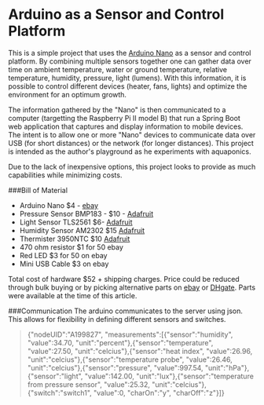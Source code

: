 # Arduino as a Sensor and Control Platform

This is a simple project that uses the [Arduino Nano](https://www.arduino.cc/en/Main/ArduinoBoardNano) as a sensor and control platform.  By combining multiple sensors together one can gather data over time on ambient temperature, water or ground temperature, relative temperature, humidity, pressure, light (lumens).  With this information, it is possible to control different devices (heater, fans, lights) and optimize the environment for an optimum growth.

The information gathered by the "Nano" is then communicated to a computer (targetting the Raspberry Pi II model B) that run a Spring Boot web application that captures and display information to mobile devices.  The intent is to allow one or more "Nano" devices to communicate data over USB (for short distances) or the network (for longer distances).  This project is intended as the author's playground as he experiments with aquaponics.

Due to the lack of inexpensive options, this project looks to provide as much capabilities while minimizing costs.

###Bill of Material
- Arduino Nano $4 - [ebay](http://www.ebay.ca/itm/MINI-USB-Nano-V3-0-ATmega328P-CH340G-5V-16M-Micro-controller-board-Arduino-T1-/181846906547?hash=item2a56eb96b3:g:Ir8AAOSwBahVL6BH)
- Pressure Sensor BMP183 - $10 - [Adafruit](https://www.adafruit.com/products/1900)
- Light Sensor TLS2561 $6- [Adafruit](https://www.adafruit.com/products/439)
- Humidity Sensor AM2302 $15 [Adafruit](https://www.adafruit.com/products/393)
- Thermister 3950NTC $10 [Adafruit](https://www.adafruit.com/products/372)
- 470 ohm resistor $1 for 50 ebay
- Red LED $3 for 50 on ebay
- Mini USB Cable $3 on ebay

Total cost of hardware $52 + shipping charges.  Price could be reduced through bulk buying or by picking alternative parts on [ebay](www.ebay.com) or [DHgate](www.dhgate.com).  Parts were available at the time of this article.

###Communication
The arduino communicates to the server using json.  This allows for flexibility in defining different sensors and switches.

> {"nodeUID":"A199827", "measurements":[{"sensor":"humidity", "value":34.70, "unit":"percent"},{"sensor":"temperature", "value":27.50, "unit":"celcius"},{"sensor":"heat index", "value":26.96, "unit":"celcius"},{"sensor":"temperature probe", "value":26.46, "unit":"celcius"},{"sensor":"pressure", "value":997.54, "unit":"hPa"},{"sensor":"light", "value":142.00, "unit":"lux"},{"sensor":"temperature from pressure sensor", "value":25.32, "unit":"celcius"},{"switch":"switch1", "value":0, "charOn":"y", "charOff":"z"}]}



